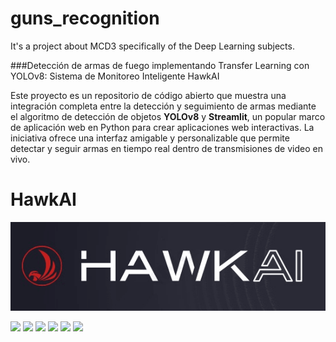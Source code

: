 # guns_recognition
It's a project about MCD3 specifically of the Deep Learning subjects.

###Detección de armas de fuego implementando Transfer Learning con YOLOv8: Sistema de Monitoreo Inteligente HawkAI

Este proyecto es un repositorio de código abierto que muestra una integración completa entre la detección y seguimiento de armas mediante el algoritmo de detección de objetos **YOLOv8** y **Streamlit**, un popular marco de aplicación web en Python para crear aplicaciones web interactivas. La iniciativa ofrece una interfaz amigable y personalizable que permite detectar y seguir armas en tiempo real dentro de transmisiones de video en vivo.

# HawkAI

![](https://github.com/robinsonrdms/guns_recognition/blob/main/Imagenes/HawkAi.png)


![](https://img.shields.io/github/stars/pandao/editor.md.svg) ![](https://img.shields.io/github/forks/pandao/editor.md.svg) ![](https://img.shields.io/github/tag/pandao/editor.md.svg) ![](https://img.shields.io/github/release/pandao/editor.md.svg) ![](https://img.shields.io/github/issues/pandao/editor.md.svg) ![](https://img.shields.io/bower/v/editor.md.svg)